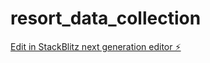 # resort_data_collection

[Edit in StackBlitz next generation editor ⚡️](https://stackblitz.com/~/github.com/gowthamnvs/resort_data_collection)